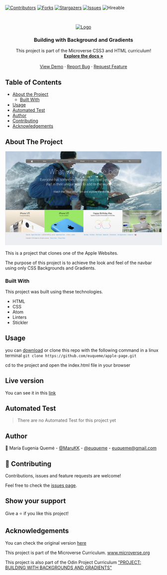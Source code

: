 <!--
*** Thanks for checking out this README Template. If you have a suggestion that would
*** make this better, please fork the repo and create a pull request or simply open
*** an issue with the tag "enhancement".
*** Thanks again! Now go create something AMAZING! :D
-->

<!-- PROJECT SHIELDS -->
<!--
*** I'm using markdown "reference style" links for readability.
*** Reference links are enclosed in brackets [ ] instead of parentheses ( ).
*** See the bottom of this document for the declaration of the reference variables
*** for contributors-url, forks-url, etc. This is an optional, concise syntax you may use.
*** https://www.markdownguide.org/basic-syntax/#reference-style-links
-->
[![Contributors][contributors-shield]][contributors-url]
[![Forks][forks-shield]][forks-url]
[![Stargazers][stars-shield]][stars-url]
[![Issues][issues-shield]][issues-url]
![Hireable](https://cdn.rawgit.com/hiendv/hireable/master/styles/default/yes.svg)

<!-- PROJECT LOGO -->
<br />
<p align="center">
  <a href="https://github.com/euqueme/apple-page">
    <img src="https://raw.githubusercontent.com/euqueme/toy-app/master/app/assets/images/mLogo.png" alt="Logo" width="80" height="80">
  </a>

  <h3 align="center">Building with Background and Gradients</h3>

  <p align="center">
    This project is part of the Microverse CSS3 and HTML curriculum!
    <br />
    <a href="https://github.com/euqueme/apple-page"><strong>Explore the docs »</strong></a>
    <br />
    <br />
    <a href="https://euqueme.github.io/apple-page">View Demo</a>
    ·
    <a href="https://github.com/euqueme/apple-page/issues">Report Bug</a>
    ·
    <a href="https://github.com/euqueme/apple-page/issues">Request Feature</a>
  </p>
</p>

<!-- TABLE OF CONTENTS -->
## Table of Contents

* [About the Project](#about-the-project)
  * [Built With](#built-with)
* [Usage](#usage)
* [Automated Test](#automated-test)
* [Author](#author)
* [Contributing](#contributing)
* [Acknowledgements](#acknowledgements)

<!-- ABOUT THE PROJECT -->
## About The Project

[![Product Name Screen Shot][product-screenshot]](https://euqueme.github.io/framework-demo)

This is a project that clones one of the Apple Websites.

The purpose of this project is to achieve the look and feel of the navbar using only CSS Backgrounds and Gradients.

### Built With
This project was built using these technologies.

* HTML
* CSS
* Atom
* Linters
* Stickler

<!-- ABOUT THE PROJECT -->
## Usage

you can [download](https://github.com/euqueme/apple-page/archive/master.zip) or clone this repo with the following command in a linux terminal
``git clone https://github.com/euqueme/apple-page.git``

cd to the project and open the index.html file in your browser

<!-- LIVE VERSION -->
## Live version

You can see it in this [link](https://euqueme.github.io/apple-page/)

<!-- AUTOMATED TEST -->
## Automated Test

> There are no Automated Test for this project yet

<!-- CONTACT -->
## Author

👤 María Eugenia Quemé - [@MaruKK](https://twitter.com/MaruKK) - [@euqueme](https://github.com/euqueme) - euqueme@gmail.com

## 🤝 Contributing

Contributions, issues and feature requests are welcome!

Feel free to check the [issues page](https://github.com/euqueme/apple-page/issues).

## Show your support

Give a ⭐️ if you like this project!

<!-- ACKNOWLEDGEMENTS -->
## Acknowledgements
You can check the original version [here](https://web.archive.org/web/20140301004610/http://www.apple.com/)

This project is part of the Microverse Curriculum. www.microverse.org

This project is also part of the Odin Project Curriculum ["PROJECT: BUILDING WITH BACKGROUNDS AND GRADIENTS"](https://www.theodinproject.com/courses/html5-and-css3/lessons/building-with-backgrounds-and-gradients)


<!-- MARKDOWN LINKS & IMAGES -->
<!-- https://www.markdownguide.org/basic-syntax/#reference-style-links -->
[contributors-shield]: https://img.shields.io/github/contributors/euqueme/apple-page.svg?style=flat-square
[contributors-url]: https://github.com/euqueme/apple-page/graphs/contributors
[forks-shield]: https://img.shields.io/github/forks/euqueme/apple-page.svg?style=flat-square
[forks-url]: https://github.com/euqueme/apple-page/network/members
[stars-shield]: https://img.shields.io/github/stars/euqueme/apple-page.svg?style=flat-square
[stars-url]: https://github.com/euqueme/apple-page/stargazers
[issues-shield]: https://img.shields.io/github/issues/euqueme/apple-page.svg?style=flat-square
[issues-url]: https://github.com/euqueme/apple-page/issues
[product-screenshot]: img/screenshot.png



